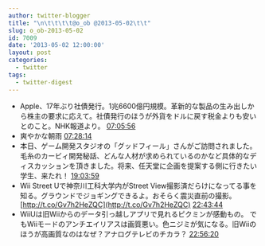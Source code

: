 ```yaml
---
author: twitter-blogger
title: "\n\t\t\t\t@o_ob @2013-05-02\t\t"
slug: o_ob-2013-05-02
id: 7009
date: '2013-05-02 12:00:00'
layout: post
categories:
  - twitter
tags:
  - twitter-digest
---
```


*   Apple、17年ぶり社債発行。1兆6600億円規模。革新的な製品の生み出しから株主の要求に応えて。社債発行のほうが外貨をドルに戻す税金よりも安いとのこと。NHK報道より。 [07:05:56](http://twitter.com/o_ob/statuses/329718356305399808)
*   爽やかな朝雨 [07:28:14](http://twitter.com/o_ob/statuses/329723968296718336)
*   本日、ゲーム開発スタジオの「グッドフィール」さんがご訪問されました。 毛糸のカービィ開発秘話、どんな人材が求められているのかなど具体的なディスカッションを頂きました。将来、任天堂に企画を提案する側に行きたい学生、来たれ！ [19:03:59](http://twitter.com/o_ob/statuses/329899057185161216)
*   Wii Street Uで神奈川工科大学内がStreet View撮影済だらけになってる事を知る。グラウンドでジョギングできるよ。おそらく震災直前の撮影。 [http://t.co/Gv7h2HeZQC](http://t.co/Gv7h2HeZQC) [22:43:44](http://twitter.com/o_ob/statuses/329954359632859138)
*   WiiUは旧Wiiからのデータ引っ越しアプリで見れるピクミンが感動もの。 でもWiiモードのアンチエイリアスは画質悪い。色ニジミが気になる。旧Wiiのほうが高画質なのはなぜ？アナログテレビのチカラ？ [22:56:20](http://twitter.com/o_ob/statuses/329957533039095810)
